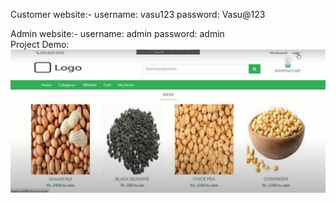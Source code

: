 Customer website:- username: vasu123
                 password: Vasu@123
                 
Admin website:- username: admin
                 password: admin               
Project Demo:
[![](/image/img.png)](https://youtu.be/2p4eoLp1Uuo)


